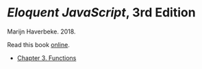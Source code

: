 # *Eloquent JavaScript*, 3rd Edition
Marijn Haverbeke. 2018.

Read this book [online](http://eloquentjavascript.net/).

- [Chapter 3. Functions](chapter-03.asciidoc)
